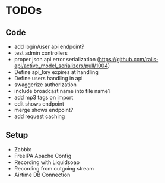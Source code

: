 # TODOs

## Code

* add login/user api endpoint?
* test admin controllers
* proper json api error serialization (https://github.com/rails-api/active_model_serializers/pull/1004)
* Define api_key expires at handling
* Define users handling in api
* swaggerize authorization
* include broadcast name into file name?
* add mp3 tags on import
* edit shows endpoint
* merge shows endpoint?
* add request caching


## Setup

* Zabbix
* FreeIPA Apache Config
* Recording with Liquidsoap
* Recording from outgoing stream
* Airtime DB Connection
